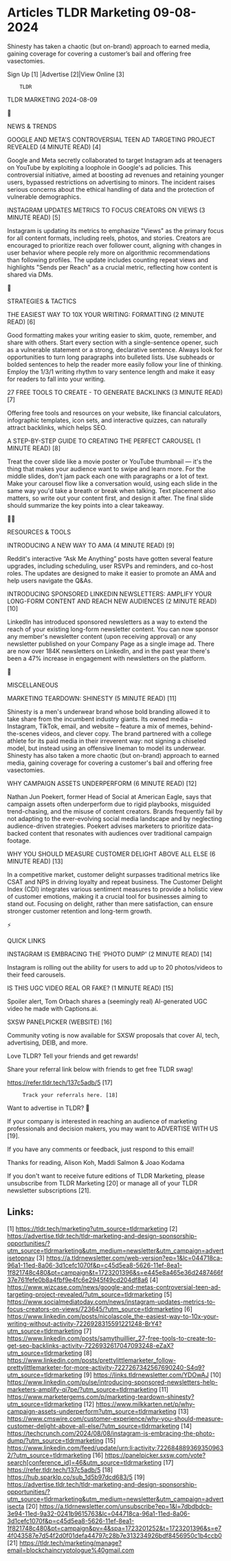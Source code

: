 # Articles TLDR Marketing 09-08-2024

Shinesty has taken a chaotic (but on-brand) approach to earned media,
gaining coverage for covering a customer’s bail and offering free
vasectomies.  

 Sign Up [1] |Advertise [2]|View Online [3] 

		TLDR 

TLDR MARKETING 2024-08-09

📱 

NEWS & TRENDS

 GOOGLE AND META'S CONTROVERSIAL TEEN AD TARGETING PROJECT REVEALED (4
MINUTE READ) [4] 

 Google and Meta secretly collaborated to target Instagram ads at
teenagers on YouTube by exploiting a loophole in Google's ad policies.
This controversial initiative, aimed at boosting ad revenues and
retaining younger users, bypassed restrictions on advertising to
minors. The incident raises serious concerns about the ethical
handling of data and the protection of vulnerable demographics. 

 INSTAGRAM UPDATES METRICS TO FOCUS CREATORS ON VIEWS (3 MINUTE READ)
[5] 

 Instagram is updating its metrics to emphasize "Views" as the primary
focus for all content formats, including reels, photos, and stories.
Creators are encouraged to prioritize reach over follower count,
aligning with changes in user behavior where people rely more on
algorithmic recommendations than following profiles. The update
includes counting repeat views and highlights "Sends per Reach" as a
crucial metric, reflecting how content is shared via DMs. 

🚀 

STRATEGIES & TACTICS

 THE EASIEST WAY TO 10X YOUR WRITING: FORMATTING (2 MINUTE READ) [6] 

 Good formatting makes your writing easier to skim, quote, remember,
and share with others. Start every section with a single-sentence
opener, such as a vulnerable statement or a strong, declarative
sentence. Always look for opportunities to turn long paragraphs into
bulleted lists. Use subheads or bolded sentences to help the reader
more easily follow your line of thinking. Employ the 1/3/1 writing
rhythm to vary sentence length and make it easy for readers to fall
into your writing. 

 27 FREE TOOLS TO CREATE - TO GENERATE BACKLINKS (3 MINUTE READ) [7] 

 Offering free tools and resources on your website, like financial
calculators, infographic templates, icon sets, and interactive
quizzes, can naturally attract backlinks, which helps SEO. 

 A STEP-BY-STEP GUIDE TO CREATING THE PERFECT CAROUSEL (1 MINUTE READ)
[8] 

 Treat the cover slide like a movie poster or YouTube thumbnail —
it's the thing that makes your audience want to swipe and learn more.
For the middle slides, don't jam pack each one with paragraphs or a
lot of text. Make your carousel flow like a conversation would, using
each slide in the same way you'd take a breath or break when talking.
Text placement also matters, so write out your content first, and
design it after. The final slide should summarize the key points into
a clear takeaway. 

🧑‍💻 

RESOURCES & TOOLS

 INTRODUCING A NEW WAY TO AMA (4 MINUTE READ) [9] 

 Reddit's interactive “Ask Me Anything” posts have gotten several
feature upgrades, including scheduling, user RSVPs and reminders, and
co-host roles. The updates are designed to make it easier to promote
an AMA and help users navigate the Q&As. 

 INTRODUCING SPONSORED LINKEDIN NEWSLETTERS: AMPLIFY YOUR LONG-FORM
CONTENT AND REACH NEW AUDIENCES (2 MINUTE READ) [10] 

 LinkedIn has introduced sponsored newsletters as a way to extend the
reach of your existing long-form newsletter content. You can now
sponsor any member's newsletter content (upon receiving approval) or
any newsletter published on your Company Page as a single image ad.
There are now over 184K newsletters on LinkedIn, and in the past year
there's been a 47% increase in engagement with newsletters on the
platform. 

🎁 

MISCELLANEOUS

 MARKETING TEARDOWN: SHINESTY (5 MINUTE READ) [11] 

 Shinesty is a men's underwear brand whose bold branding allowed it to
take share from the incumbent industry giants. Its owned media –
Instagram, TikTok, email, and website – feature a mix of memes,
behind-the-scenes videos, and clever copy. The brand partnered with a
college athlete for its paid media in their irreverent way: not
signing a chiseled model, but instead using an offensive lineman to
model its underwear. Shinesty has also taken a more chaotic (but
on-brand) approach to earned media, gaining coverage for covering a
customer's bail and offering free vasectomies. 

 WHY CAMPAIGN ASSETS UNDERPERFORM (6 MINUTE READ) [12] 

 Nathan Jun Poekert, former Head of Social at American Eagle, says
that campaign assets often underperform due to rigid playbooks,
misguided trend-chasing, and the misuse of content creators. Brands
frequently fail by not adapting to the ever-evolving social media
landscape and by neglecting audience-driven strategies. Poekert
advises marketers to prioritize data-backed content that resonates
with audiences over traditional campaign footage. 

 WHY YOU SHOULD MEASURE CUSTOMER DELIGHT ABOVE ALL ELSE (6 MINUTE
READ) [13] 

 In a competitive market, customer delight surpasses traditional
metrics like CSAT and NPS in driving loyalty and repeat business. The
Customer Delight Index (CDI) integrates various sentiment measures to
provide a holistic view of customer emotions, making it a crucial tool
for businesses aiming to stand out. Focusing on delight, rather than
mere satisfaction, can ensure stronger customer retention and
long-term growth. 

⚡ 

QUICK LINKS

 INSTAGRAM IS EMBRACING THE ‘PHOTO DUMP' (2 MINUTE READ) [14] 

 Instagram is rolling out the ability for users to add up to 20
photos/videos to their feed carousels. 

 IS THIS UGC VIDEO REAL OR FAKE? (1 MINUTE READ) [15] 

 Spoiler alert, Tom Orbach shares a (seemingly real) AI-generated UGC
video he made with Captions.ai. 

 SXSW PANELPICKER (WEBSITE) [16] 

 Community voting is now available for SXSW proposals that cover AI,
tech, advertising, DEIB, and more. 

Love TLDR? Tell your friends and get rewards!

 Share your referral link below with friends to get free TLDR swag! 

 https://refer.tldr.tech/137c5adb/5 [17] 

		 Track your referrals here. [18] 

Want to advertise in TLDR? 📰

 If your company is interested in reaching an audience of marketing
professionals and decision makers, you may want to ADVERTISE WITH US
[19]. 

 If you have any comments or feedback, just respond to this email! 

Thanks for reading, 
Alison Koh, Maddi Salmon & Joao Kodama 

If you don't want to receive future editions of TLDR Marketing, please
unsubscribe from TLDR Marketing [20] or manage all of your TLDR
newsletter subscriptions [21]. 

 

Links:
------
[1] https://tldr.tech/marketing?utm_source=tldrmarketing
[2] https://advertise.tldr.tech/tldr-marketing-and-design-sponsorship-opportunities/?utm_source=tldrmarketing&utm_medium=newsletter&utm_campaign=advertisetopnav
[3] https://a.tldrnewsletter.com/web-version?ep=1&lc=044718ca-96a1-11ed-8a06-3d1cefc1070f&p=c45d5ea8-5626-11ef-8ea1-1f821748c480&pt=campaign&t=1723201396&s=e445e8a465e36d2487466f37e761fefe0b8a4fbf9e4fc6e2945f49cd204df8a6
[4] https://www.wizcase.com/news/google-and-metas-controversial-teen-ad-targeting-project-revealed/?utm_source=tldrmarketing
[5] https://www.socialmediatoday.com/news/instagram-updates-metrics-to-focus-creators-on-views/723645/?utm_source=tldrmarketing
[6] https://www.linkedin.com/posts/nicolascole_the-easiest-way-to-10x-your-writing-without-activity-7226928315591221248-BrY4?utm_source=tldrmarketing
[7] https://www.linkedin.com/posts/samythuillier_27-free-tools-to-create-to-get-seo-backlinks-activity-7226932617047093248-eZaX?utm_source=tldrmarketing
[8] https://www.linkedin.com/posts/prettylittlemarketer_follow-prettylittlemarketer-for-more-activity-7227267342567690240-S4q9?utm_source=tldrmarketing
[9] https://links.tldrnewsletter.com/YDOwAJ
[10] https://www.linkedin.com/pulse/introducing-sponsored-newsletters-help-marketers-amplify-qi7pe/?utm_source=tldrmarketing
[11] https://www.marketergems.com/p/marketing-teardown-shinesty?utm_source=tldrmarketing
[12] https://www.milkkarten.net/p/why-campaign-assets-underperform?utm_source=tldrmarketing
[13] https://www.cmswire.com/customer-experience/why-you-should-measure-customer-delight-above-all-else/?utm_source=tldrmarketing
[14] https://techcrunch.com/2024/08/08/instagram-is-embracing-the-photo-dump/?utm_source=tldrmarketing
[15] https://www.linkedin.com/feed/update/urn:li:activity:7226848893693509632/?utm_source=tldrmarketing
[16] https://panelpicker.sxsw.com/vote?search[conference_id]=46&utm_source=tldrmarketing
[17] https://refer.tldr.tech/137c5adb/5
[18] https://hub.sparklp.co/sub_1d5b97dcd683/5
[19] https://advertise.tldr.tech/tldr-marketing-and-design-sponsorship-opportunities/?utm_source=tldrmarketing&utm_medium=newsletter&utm_campaign=advertisecta
[20] https://a.tldrnewsletter.com/unsubscribe?ep=1&l=7dbdbdcb-3e94-11ed-9a32-0241b9615763&lc=044718ca-96a1-11ed-8a06-3d1cefc1070f&p=c45d5ea8-5626-11ef-8ea1-1f821748c480&pt=campaign&pv=4&spa=1723201252&t=1723201396&s=e74f043587e7d54f2d0f01defa44797c28b7e313234926bdf8456950c1b4ccb0
[21] https://tldr.tech/marketing/manage?email=blockchaincryptologue%40gmail.com